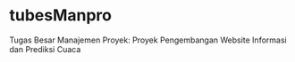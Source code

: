 # tubesManpro
Tugas Besar Manajemen Proyek: Proyek Pengembangan Website Informasi dan Prediksi Cuaca
